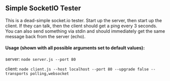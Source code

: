 ## Simple SocketIO Tester

This is a dead-simple socket.io tester. Start up the server, then start up the client. If they can talk, then the client should get a ping every 3 seconds. You can also send something via stdin and should immediately get the same message back from the server (echo).

#### Usage (shown with all possible arguments set to default values):

server:
```node server.js --port 80```

client:
```node client.js --host localhost --port 80 --upgrade false --transports polling,websocket ```

